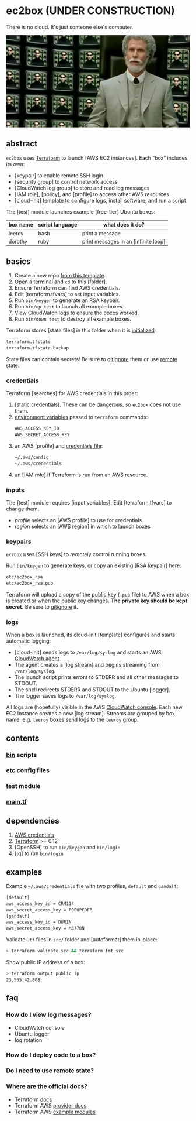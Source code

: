 # ec2box (UNDER CONSTRUCTION)

There is no cloud. It's just someone else's computer.

<img
  alt="I am the Architect."
  src="https://raw.githubusercontent.com/samkennerly/posters/master/ec2box.jpeg"
  title="It's more fun to compute.">

## abstract

`ec2box` uses [Terraform] to launch [AWS EC2 instances].
Each <q>box</q> includes its own:

- [keypair] to enable remote SSH login
- [security group] to control network access
- [CloudWatch log group] to store and read log messages
- [IAM role], [policy], and [profile] to access other AWS resources
- [cloud-init] template to configure logs, install software, and run a script

The [test] module launches example [free-tier] Ubuntu boxes:

| box name | script language | what does it do? |
| ---- | -------- | ---------------- |
| leeroy | bash | print a message |
| dorothy | ruby | print messages in an [infinite loop] |

[EC2 instance]: https://aws.amazon.com/ec2/

## basics

1. Create a new repo [from this template].
1. Open a [terminal] and `cd` to this [folder].
1. Ensure Terraform can find AWS credentials.
1. Edit [terraform.tfvars] to set input variables.
1. Run `bin/keygen` to generate an RSA keypair.
1. Run `bin/up test` to launch all example boxes.
1. View CloudWatch logs to ensure the boxes worked.
1. Run `bin/down test` to destroy all example boxes.

Terraform stores [state files] in this folder when it is [initialized]:
```sh
terraform.tfstate
terraform.tfstate.backup
```
State files can contain secrets! Be sure to [gitignore] them or use [remote state].

### credentials

Terraform [searches] for AWS credentials in this order:

1. [static credentials]. These can be [dangerous], so `ec2box` does not use them.
1. [environment variables] passed to `terraform` commands:
    ```sh
    AWS_ACCESS_KEY_ID
    AWS_SECRET_ACCESS_KEY
    ```
1. an AWS [profile] and [credentials file]:
    ```sh
    ~/.aws/config
    ~/.aws/credentials
    ```
1. an [IAM role] if Terraform is run from an AWS resource.

### inputs

The [test] module requires [input variables]. Edit [terraform.tfvars] to change them.

- <dfn>profile</dfn> selects an [AWS profile] to use for credentials
- <dfn>region</dfn> selects an [AWS region] in which to launch boxes

### keypairs

`ec2box` uses [SSH keys] to remotely control running boxes.

Run `bin/keygen` to generate keys, or copy an existing [RSA keypair] here:
```sh
etc/ec2box_rsa
etc/ec2box_rsa.pub
```
Terraform will upload a copy of the public key (`.pub` file) to AWS when a box is created or when the public key changes. **The private key should be kept secret.** Be sure to [gitignore] it.

### logs

When a box is launched, its cloud-init [template] configures and starts automatic logging:

- [cloud-init] sends logs to `/var/log/syslog` and starts an AWS [CloudWatch agent].
- The agent creates a [log stream] and begins streaming from  `/var/log/syslog`.
- The launch script prints errors to STDERR and all other messages to STDOUT.
- The shell redirects STDERR and STDOUT to the Ubuntu [logger].
- The logger saves logs to `/var/log/syslog`.

All logs are (hopefully) visible in the AWS [CloudWatch console].
Each new EC2 instance creates a new [log stream].
Streams are grouped by box name, e.g. `leeroy` boxes send logs to the `leeroy` group.









[AWS credentials]: https://docs.aws.amazon.com/cli/latest/userguide/cli-configure-files.html
[hard-coded]: https://www.terraform.io/docs/providers/aws/index.html#static-credentials
[dangerous]: https://qz.com/674520/companies-are-sharing-their-secret-access-codes-on-github-and-they-may-not-even-know-it/
[environment variables]: https://www.terraform.io/docs/providers/aws/index.html#environment-variables
[credentials file]: https://www.terraform.io/docs/providers/aws/index.html#shared-credentials-file



[CloudWatch agent]: https://docs.aws.amazon.com/AmazonCloudWatch/latest/monitoring/Install-CloudWatch-Agent.html
[CloudWatch console]: https://docs.aws.amazon.com/AmazonCloudWatch/latest/monitoring/CloudWatch_Embedded_Metric_Format_View.html


[from this template]: https://help.github.com/en/github/creating-cloning-and-archiving-repositories/creating-a-repository-from-a-template
[Terminal]: https://en.wikipedia.org/wiki/Command-line_interface

[initialized]: https://www.terraform.io/docs/commands/init.html
[gitignore]: .gitignore
[state]: https://www.terraform.io/docs/backends/state.html
[remote state]: https://www.terraform.io/docs/state/remote.html
[backend]: https://www.terraform.io/docs/backends/
[outputs]: https://learn.hashicorp.com/terraform/getting-started/outputs

## contents

### [bin](bin) scripts
### [etc](etc) config files
### [test](test) module
### [main.tf](main.tf)


## dependencies

1. [AWS credentials]
1. [Terraform] >= 0.12
1. [OpenSSH] to run `bin/keygen` and `bin/login`
1. [jq] to run `bin/login`



[Terraform]: https://www.terraform.io/downloads.html




## examples

Example `~/.aws/credentials` file with two profiles, `default` and `gandalf`:
```sh
[default]
aws_access_key_id = CRM114
aws_secret_access_key = POEOPEOEP
[gandalf]
aws_access_key_id = DUR1N
aws_secret_access_key = M3770N
```

Validate `.tf` files in `src/` folder and [autoformat] them in-place:
```sh
> terraform validate src && terraform fmt src
```

Show public IP address of a box:
```sh
> terraform output public_ip
23.555.42.808
```



[Let's do this]: https://www.youtube.com/watch?v=jbq5dsQ-l9M

## faq

### How do I view log messages?

- CloudWatch console
- Ubuntu logger
- log rotation

### How do I deploy code to a box?

### Do I need to use remote state?

### Where are the official docs?

- Terraform [docs]
- Terraform AWS [provider docs]
- Terraform AWS [example modules]

[docs]: https://www.terraform.io/docs/index.html
[provider docs]: https://www.terraform.io/docs/providers/aws/index.html
[example modules]: https://github.com/terraform-providers/terraform-provider-aws/tree/master/examples
